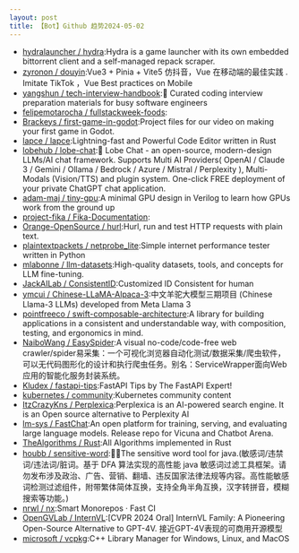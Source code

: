 ```yaml
---
layout: post
title: 【Bot】Github 趋势2024-05-02
---
```


* [hydralauncher / hydra](https://github.com/hydralauncher/hydra):Hydra is a game launcher with its own embedded bittorrent client and a self-managed repack scraper.
* [zyronon / douyin](https://github.com/zyronon/douyin):Vue3 + Pinia + Vite5 仿抖音，Vue 在移动端的最佳实践 . Imitate TikTok ，Vue Best practices on Mobile
* [yangshun / tech-interview-handbook](https://github.com/yangshun/tech-interview-handbook):💯 Curated coding interview preparation materials for busy software engineers
* [felipemotarocha / fullstackweek-foods](https://github.com/felipemotarocha/fullstackweek-foods):
* [Brackeys / first-game-in-godot](https://github.com/Brackeys/first-game-in-godot):Project files for our video on making your first game in Godot.
* [lapce / lapce](https://github.com/lapce/lapce):Lightning-fast and Powerful Code Editor written in Rust
* [lobehub / lobe-chat](https://github.com/lobehub/lobe-chat):🤯 Lobe Chat - an open-source, modern-design LLMs/AI chat framework. Supports Multi AI Providers( OpenAI / Claude 3 / Gemini / Ollama / Bedrock / Azure / Mistral / Perplexity ), Multi-Modals (Vision/TTS) and plugin system. One-click FREE deployment of your private ChatGPT chat application.
* [adam-maj / tiny-gpu](https://github.com/adam-maj/tiny-gpu):A minimal GPU design in Verilog to learn how GPUs work from the ground up
* [project-fika / Fika-Documentation](https://github.com/project-fika/Fika-Documentation):
* [Orange-OpenSource / hurl](https://github.com/Orange-OpenSource/hurl):Hurl, run and test HTTP requests with plain text.
* [plaintextpackets / netprobe_lite](https://github.com/plaintextpackets/netprobe_lite):Simple internet performance tester written in Python
* [mlabonne / llm-datasets](https://github.com/mlabonne/llm-datasets):High-quality datasets, tools, and concepts for LLM fine-tuning.
* [JackAILab / ConsistentID](https://github.com/JackAILab/ConsistentID):Customized ID Consistent for human
* [ymcui / Chinese-LLaMA-Alpaca-3](https://github.com/ymcui/Chinese-LLaMA-Alpaca-3):中文羊驼大模型三期项目 (Chinese Llama-3 LLMs) developed from Meta Llama 3
* [pointfreeco / swift-composable-architecture](https://github.com/pointfreeco/swift-composable-architecture):A library for building applications in a consistent and understandable way, with composition, testing, and ergonomics in mind.
* [NaiboWang / EasySpider](https://github.com/NaiboWang/EasySpider):A visual no-code/code-free web crawler/spider易采集：一个可视化浏览器自动化测试/数据采集/爬虫软件，可以无代码图形化的设计和执行爬虫任务。别名：ServiceWrapper面向Web应用的智能化服务封装系统。
* [Kludex / fastapi-tips](https://github.com/Kludex/fastapi-tips):FastAPI Tips by The FastAPI Expert!
* [kubernetes / community](https://github.com/kubernetes/community):Kubernetes community content
* [ItzCrazyKns / Perplexica](https://github.com/ItzCrazyKns/Perplexica):Perplexica is an AI-powered search engine. It is an Open source alternative to Perplexity AI
* [lm-sys / FastChat](https://github.com/lm-sys/FastChat):An open platform for training, serving, and evaluating large language models. Release repo for Vicuna and Chatbot Arena.
* [TheAlgorithms / Rust](https://github.com/TheAlgorithms/Rust):All Algorithms implemented in Rust
* [houbb / sensitive-word](https://github.com/houbb/sensitive-word):👮‍♂️The sensitive word tool for java.(敏感词/违禁词/违法词/脏词。基于 DFA 算法实现的高性能 java 敏感词过滤工具框架。请勿发布涉及政治、广告、营销、翻墙、违反国家法律法规等内容。高性能敏感词检测过滤组件，附带繁体简体互换，支持全角半角互换，汉字转拼音，模糊搜索等功能。)
* [nrwl / nx](https://github.com/nrwl/nx):Smart Monorepos · Fast CI
* [OpenGVLab / InternVL](https://github.com/OpenGVLab/InternVL):[CVPR 2024 Oral] InternVL Family: A Pioneering Open-Source Alternative to GPT-4V. 接近GPT-4V表现的可商用开源模型
* [microsoft / vcpkg](https://github.com/microsoft/vcpkg):C++ Library Manager for Windows, Linux, and MacOS
